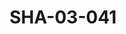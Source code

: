 ---
pid: SHA-03-041
title: SHA-03-041
language: en
collection: Sharhabil Ahmed
original_label: 
rights: Sharhabil Ahmed
location_of_original: Sharhabil Ahmed
photographer_or_studio: 
scanned_from: photograph 18.1 by 23.9
_date: '1965'
location: Tunisia
description: 'Sharhabil Ahmed Kamil Hussain and Hassan Saroji dancing a traditional
  dance '
additional_notes: The song performed was "sabatu lay"
permission_display: 'yes'
on_server: 'no'
on_website: 'no'
permalink: /photopages/en/SHA-03-041.html
layout: photo-page
---